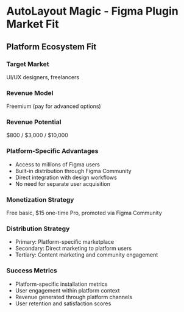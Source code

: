 # AutoLayout Magic - Figma Plugin Market Fit

## Platform Ecosystem Fit

### Target Market
UI/UX designers, freelancers

### Revenue Model
Freemium (pay for advanced options)

### Revenue Potential
$800 / $3,000 / $10,000

### Platform-Specific Advantages
- Access to millions of Figma users
- Built-in distribution through Figma Community
- Direct integration with design workflows
- No need for separate user acquisition

### Monetization Strategy
Free basic, $15 one-time Pro, promoted via Figma Community

### Distribution Strategy
- Primary: Platform-specific marketplace
- Secondary: Direct marketing to platform users
- Tertiary: Content marketing and community engagement

### Success Metrics
- Platform-specific installation metrics
- User engagement within platform context
- Revenue generated through platform channels
- User retention and satisfaction scores
